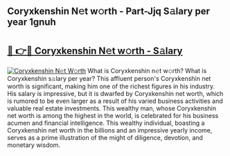 ## Coryxkenshin N𝚎t w𝚘rth - Part-Jjq S𝚊lary per year 1gnuh

# <h2><a href="http://gc0t69.nevu.top/?p=Coryxkenshin">🔗 👉🔴 Coryxkenshin N𝚎t w𝚘rth - S𝚊lary</a></h2>

[![Coryxkenshin N𝚎t W𝚘rth](https://i.imgur.com/Oavwk0R.jpeg)](http://gc0t69.nevu.top/?p=Coryxkenshin)
What is Coryxkenshin n𝚎t w𝚘rth? What is Coryxkenshin s𝚊lary per year?
This affluent person's Coryxkenshin net worth is significant, making him one of the richest figures in his industry. His salary is impressive, but it is dwarfed by Coryxkenshin net worth, which is rumored to be even larger as a result of his varied business activities and valuable real estate investments. This wealthy man, whose Coryxkenshin net worth is among the highest in the world, is celebrated for his business acumen and financial intelligence. This wealthy individual, boasting a Coryxkenshin net worth in the billions and an impressive yearly income, serves as a prime illustration of the might of diligence, devotion, and monetary wisdom.
